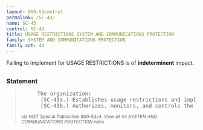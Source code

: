 ```yaml
---
layout: 800-53control
permalink: /SC-43/
name: SC-43
control: SC-43
title: USAGE RESTRICTIONS SYSTEM AND COMMUNICATIONS PROTECTION
family: SYSTEM AND COMMUNICATIONS PROTECTION
family_cnt: 44
---
```

<p class="text-">Failing to implement for USAGE RESTRICTIONS is of <b>indeterminent</b> impact.</p>

<h3 style="border-bottom:1px solid #ddd;margin:30px 0 8px 0;">Statement</h3>
<blockquote>
<pre>     The organization: 
      (SC-43a.) Establishes usage restrictions and implementation guidance for [Assignment: organization-defined information system components] based on the potential to cause damage to the information system if used maliciously; and 
      (SC-43b.) Authorizes, monitors, and controls the use of such components within the information system. 
</pre>
<p><small>via NIST Special Publication 800-53v4. View all 44 <i>SYSTEM AND COMMUNICATIONS PROTECTION</i> rules. <a href="/cce/ssg/group/$Group_id"><span class="glyphicon glyphicon-link"></span></a> </small></p>
</blockquote>

